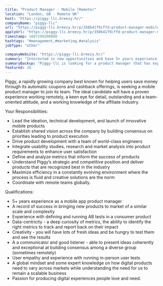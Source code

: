 ```yaml
---
title: "Product Manager - Mobile (Remote)"
location: "London, GB - Remote OK"
host: "https://piggy-llc.breezy.hr/"
companyName: "piggy-llc"
url: "https://piggy-llc.breezy.hr/p/350b41f9cffd-product-manager-mobile-remote"
applyUrl: "https://piggy-llc.breezy.hr/p/350b41f9cffd-product-manager-mobile-remote/apply"
timestamp: 1607299200000
hashtags: "#management,#marketing,#analysis"
jobType: "other"

companyWebsite: "https://piggy-llc.breezy.hr/"
summary: "Interested in new opportunities and have 5+ years experience as a mobile app product manager? Piggy-llc has a job opening for a product manager."
summaryBackup: "Piggy-llc is looking for a product manager that has experience in: #management, #marketing, #analysis."
featured: 20
---
```


Piggy, a rapidly growing company best known for helping users save money through its automatic coupons and cashback offerings, is seeking a mobile product manager to join its team. The ideal candidate will have a proven experience working remotely, a keen eye for detail, outstanding and a team-oriented attitude, and a working knowledge of the affiliate industry.

Your Responsibilities:

*   Lead the ideation, technical development, and launch of innovative mobile products
*   Establish shared vision across the company by building consensus on priorities leading to product execution
*   Drive product development with a team of world-class engineers
*   Integrate usability studies, research and market analysis into product requirements to enhance user satisfaction
*   Define and analyze metrics that inform the success of products
*   Understand Piggy’s strategic and competitive position and deliver products that are recognized best in the industry
*   Maximize efficiency in a constantly evolving environment where the process is fluid and creative solutions are the norm
*   Coordinate with remote teams globally.

Qualifications:

*   5+ years experience as a mobile app product manager
*   A record of success in bringing new products to market of a similar scale and complexity
*   Experience with defining and running AB tests in a consumer product
*   Data-centricity - a deep curiosity of metrics, the ability to identify the right metrics to track and report back on their impact
*   Creativity - you will have lots of fresh ideas and be hungry to test them and see the results
*   A a communicator and good listener - able to present ideas coherently and exceptional at building consensus among a diverse group (sometimes remotely)
*   User empathy and experience with running in-person user tests
*   A global mindset and some expert knowledge on how digital products need to vary across markets while understanding the need for us to remain a scalable business
*   Passion for producing digital experiences people love and need.
